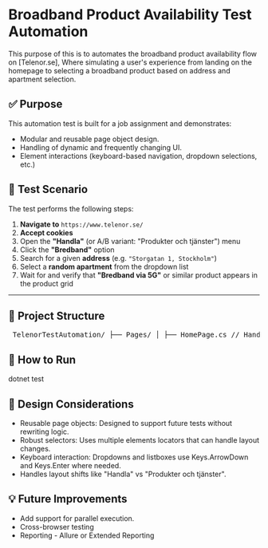 # Broadband Product Availability Test Automation

This purpose of this is to automates the broadband product availability flow on [Telenor.se], Where simulating a user's experience from landing on the homepage to selecting a broadband product based on address and apartment selection.

## ✅ Purpose
This automation test is built for a job assignment and demonstrates:
- Modular and reusable page object design.
- Handling of dynamic and frequently changing UI.
- Element interactions (keyboard-based navigation, dropdown selections, etc.)



## 🧪 Test Scenario
The test performs the following steps:
1. **Navigate to** `https://www.telenor.se/`
2. **Accept cookies**
3. Open the **"Handla"** (or A/B variant: "Produkter och tjänster") menu
4. Click the **"Bredband"** option
5. Search for a given **address** (e.g. `"Storgatan 1, Stockholm"`)
6. Select a **random apartment** from the dropdown list
7. Wait for and verify that **"Bredband via 5G"** or similar product appears in the product grid

---

## 🧱 Project Structure
<pre> TelenorTestAutomation/ ├── Pages/ │ ├── HomePage.cs // Handles cookie, menu, and broadband navigation │ └── BroadbandPage.cs // Handles address entry, apartment selection, and product grid ├── Tests/ │ └── BroadbandOrderTest.cs // Main NUnit test class ├── Utilities/ │ └── DriverManager.cs // Manages singleton WebDriver instance └── README.md // Project documentation ``` </pre>


## 🚀 How to Run
dotnet test


## 🧠 Design Considerations
- Reusable page objects: Designed to support future tests without rewriting logic.
- Robust selectors: Uses multiple elements locators that can handle layout changes.
- Keyboard interaction: Dropdowns and listboxes use Keys.ArrowDown and Keys.Enter where needed.
- Handles layout shifts like "Handla" vs "Produkter och tjänster".


## 💡 Future Improvements
- Add support for parallel execution.
- Cross-browser testing
- Reporting - Allure or Extended Reporting

